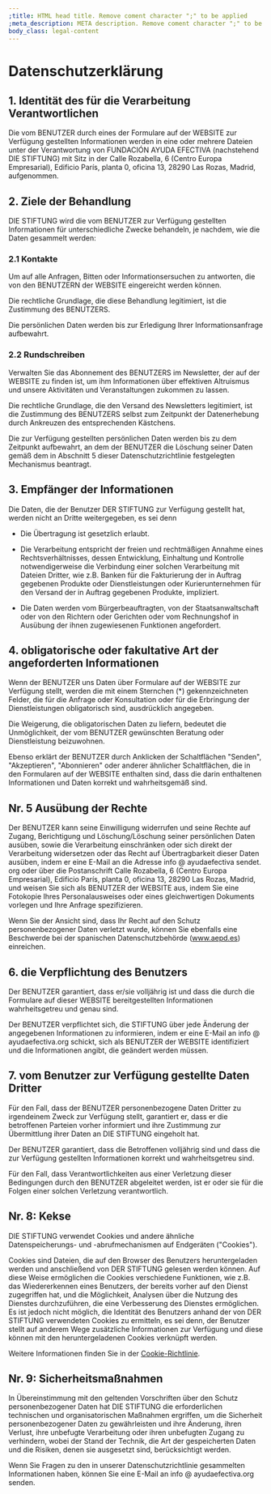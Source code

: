 ```yaml
---
;title: HTML head title. Remove coment character ";" to be applied
;meta_description: META description. Remove coment character ";" to be applied
body_class: legal-content
---
```


# Datenschutzerklärung

## 1. Identität des für die Verarbeitung Verantwortlichen

Die vom BENUTZER durch eines der Formulare auf der WEBSITE zur Verfügung gestellten Informationen werden in eine oder mehrere Dateien unter der Verantwortung von FUNDACIÓN AYUDA EFECTIVA (nachstehend DIE STIFTUNG) mit Sitz in der Calle Rozabella, 6 (Centro Europa Empresarial), Edificio París, planta 0, oficina 13, 28290 Las Rozas, Madrid, aufgenommen.

## 2. Ziele der Behandlung

DIE STIFTUNG wird die vom BENUTZER zur Verfügung gestellten Informationen für unterschiedliche Zwecke behandeln, je nachdem, wie die Daten gesammelt werden:

### 2.1 Kontakte

Um auf alle Anfragen, Bitten oder Informationsersuchen zu antworten, die von den BENUTZERN der WEBSITE eingereicht werden können.

Die rechtliche Grundlage, die diese Behandlung legitimiert, ist die Zustimmung des BENUTZERS.

Die persönlichen Daten werden bis zur Erledigung Ihrer Informationsanfrage aufbewahrt.

### 2.2 Rundschreiben

Verwalten Sie das Abonnement des BENUTZERS im Newsletter, der auf der WEBSITE zu finden ist, um ihm Informationen über effektiven Altruismus und unsere Aktivitäten und Veranstaltungen zukommen zu lassen.

Die rechtliche Grundlage, die den Versand des Newsletters legitimiert, ist die Zustimmung des BENUTZERS selbst zum Zeitpunkt der Datenerhebung durch Ankreuzen des entsprechenden Kästchens.

Die zur Verfügung gestellten persönlichen Daten werden bis zu dem Zeitpunkt aufbewahrt, an dem der BENUTZER die Löschung seiner Daten gemäß dem in Abschnitt 5 dieser Datenschutzrichtlinie festgelegten Mechanismus beantragt.

## 3. Empfänger der Informationen

Die Daten, die der Benutzer DER STIFTUNG zur Verfügung gestellt hat, werden nicht an Dritte weitergegeben, es sei denn

- Die Übertragung ist gesetzlich erlaubt.

- Die Verarbeitung entspricht der freien und rechtmäßigen Annahme eines Rechtsverhältnisses, dessen Entwicklung, Einhaltung und Kontrolle notwendigerweise die Verbindung einer solchen Verarbeitung mit Dateien Dritter, wie z.B. Banken für die Fakturierung der in Auftrag gegebenen Produkte oder Dienstleistungen oder Kurierunternehmen für den Versand der in Auftrag gegebenen Produkte, impliziert.

- Die Daten werden vom Bürgerbeauftragten, von der Staatsanwaltschaft oder von den Richtern oder Gerichten oder vom Rechnungshof in Ausübung der ihnen zugewiesenen Funktionen angefordert.

## 4. obligatorische oder fakultative Art der angeforderten Informationen

Wenn der BENUTZER uns Daten über Formulare auf der WEBSITE zur Verfügung stellt, werden die mit einem Sternchen (*) gekennzeichneten Felder, die für die Anfrage oder Konsultation oder für die Erbringung der Dienstleistungen obligatorisch sind, ausdrücklich angegeben.

Die Weigerung, die obligatorischen Daten zu liefern, bedeutet die Unmöglichkeit, der vom BENUTZER gewünschten Beratung oder Dienstleistung beizuwohnen.

Ebenso erklärt der BENUTZER durch Anklicken der Schaltflächen "Senden", "Akzeptieren", "Abonnieren" oder anderer ähnlicher Schaltflächen, die in den Formularen auf der WEBSITE enthalten sind, dass die darin enthaltenen Informationen und Daten korrekt und wahrheitsgemäß sind.

## Nr. 5 Ausübung der Rechte

Der BENUTZER kann seine Einwilligung widerrufen und seine Rechte auf Zugang, Berichtigung und Löschung/Löschung seiner persönlichen Daten ausüben, sowie die Verarbeitung einschränken oder sich direkt der Verarbeitung widersetzen oder das Recht auf Übertragbarkeit dieser Daten ausüben, indem er eine E-Mail an die Adresse info @ ayudaefectiva sendet. org oder über die Postanschrift Calle Rozabella, 6 (Centro Europa Empresarial), Edificio París, planta 0, oficina 13, 28290 Las Rozas, Madrid, und weisen Sie sich als BENUTZER der WEBSITE aus, indem Sie eine Fotokopie Ihres Personalausweises oder eines gleichwertigen Dokuments vorlegen und Ihre Anfrage spezifizieren.

Wenn Sie der Ansicht sind, dass Ihr Recht auf den Schutz personenbezogener Daten verletzt wurde, können Sie ebenfalls eine Beschwerde bei der spanischen Datenschutzbehörde (www.aepd.es) einreichen.

## 6. die Verpflichtung des Benutzers

Der BENUTZER garantiert, dass er/sie volljährig ist und dass die durch die Formulare auf dieser WEBSITE bereitgestellten Informationen wahrheitsgetreu und genau sind.

Der BENUTZER verpflichtet sich, die STIFTUNG über jede Änderung der angegebenen Informationen zu informieren, indem er eine E-Mail an info @ ayudaefectiva.org schickt, sich als BENUTZER der WEBSITE identifiziert und die Informationen angibt, die geändert werden müssen.

## 7. vom Benutzer zur Verfügung gestellte Daten Dritter

Für den Fall, dass der BENUTZER personenbezogene Daten Dritter zu irgendeinem Zweck zur Verfügung stellt, garantiert er, dass er die betroffenen Parteien vorher informiert und ihre Zustimmung zur Übermittlung ihrer Daten an DIE STIFTUNG eingeholt hat.

Der BENUTZER garantiert, dass die Betroffenen volljährig sind und dass die zur Verfügung gestellten Informationen korrekt und wahrheitsgetreu sind.

Für den Fall, dass Verantwortlichkeiten aus einer Verletzung dieser Bedingungen durch den BENUTZER abgeleitet werden, ist er oder sie für die Folgen einer solchen Verletzung verantwortlich.

## Nr. 8: Kekse

DIE STIFTUNG verwendet Cookies und andere ähnliche Datenspeicherungs- und -abrufmechanismen auf Endgeräten ("Cookies").

Cookies sind Dateien, die auf den Browser des Benutzers heruntergeladen werden und anschließend von DER STIFTUNG gelesen werden können. Auf diese Weise ermöglichen die Cookies verschiedene Funktionen, wie z.B. das Wiedererkennen eines Benutzers, der bereits vorher auf den Dienst zugegriffen hat, und die Möglichkeit, Analysen über die Nutzung des Dienstes durchzuführen, die eine Verbesserung des Dienstes ermöglichen. Es ist jedoch nicht möglich, die Identität des Benutzers anhand der von DER STIFTUNG verwendeten Cookies zu ermitteln, es sei denn, der Benutzer stellt auf anderem Wege zusätzliche Informationen zur Verfügung und diese können mit den heruntergeladenen Cookies verknüpft werden.

Weitere Informationen finden Sie in der [Cookie-Richtlinie](cookies).

## Nr. 9: Sicherheitsmaßnahmen

In Übereinstimmung mit den geltenden Vorschriften über den Schutz personenbezogener Daten hat DIE STIFTUNG die erforderlichen technischen und organisatorischen Maßnahmen ergriffen, um die Sicherheit personenbezogener Daten zu gewährleisten und ihre Änderung, ihren Verlust, ihre unbefugte Verarbeitung oder ihren unbefugten Zugang zu verhindern, wobei der Stand der Technik, die Art der gespeicherten Daten und die Risiken, denen sie ausgesetzt sind, berücksichtigt werden.

Wenn Sie Fragen zu den in unserer Datenschutzrichtlinie gesammelten Informationen haben, können Sie eine E-Mail an info @ ayudaefectiva.org senden.
